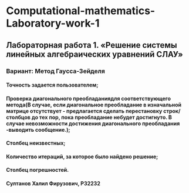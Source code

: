 # Computational-mathematics-Laboratory-work-1
## Лабораторная работа 1. «Решение системы линейных алгебраических уравнений СЛАУ»
### Вариант: Метод Гаусса-Зейделя

#### Точность задается пользователем;
#### Проверка диагонального преобладаниядля соответствующего метода(В случае, если диагональное преобладание в изначальной матрице отсутствует - предлагается сделать перестановку строк/столбцов до тех пор, пока преобладание небудет достигнуто. В случае невозможности достижения диагонального преобладания -выводить сообщение.);
#### Столбец неизвестных;
#### Количество итераций, за которое было найдено решение;
#### Столбец погрешностей.
#### Султанов Халил Фирузович, P32232